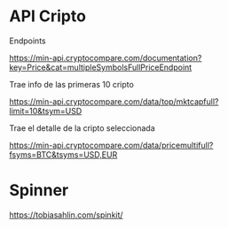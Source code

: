 
# API Cripto

Endpoints

https://min-api.cryptocompare.com/documentation?key=Price&cat=multipleSymbolsFullPriceEndpoint

Trae info de las primeras 10 cripto

https://min-api.cryptocompare.com/data/top/mktcapfull?limit=10&tsym=USD


Trae el detalle de la cripto seleccionada

https://min-api.cryptocompare.com/data/pricemultifull?fsyms=BTC&tsyms=USD,EUR


# Spinner

https://tobiasahlin.com/spinkit/